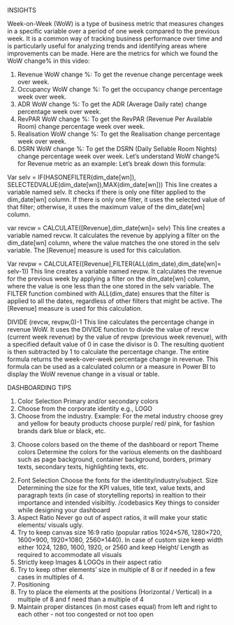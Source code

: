 INSIGHTS

Week-on-Week (WoW) is a type of business metric that measures changes in a specific variable 
over a period of one week compared to the previous week. It is a common way of tracking 
business performance over time and is particularly useful for analyzing trends and identifying 
areas where improvements can be made. 
Here are the metrics for which we found the WoW change% in this video: 
1. Revenue WoW change %: To get the revenue change percentage week over week. 
2. Occupancy WoW change %: To get the occupancy change percentage week over week. 
3. ADR WoW change %: To get the ADR (Average Daily rate) change percentage week over 
week. 
4. RevPAR WoW change %: To get the RevPAR (Revenue Per Available Room) change 
percentage week over week. 
5. Realisation WoW change %: To get the Realisation change percentage week over week. 
6. DSRN WoW change %: To get the DSRN (Daily Sellable Room Nights) change percentage 
week over week. 
Let’s understand WoW change% for Revenue metric as an example: 
Let’s break down this formula: 

Var selv = IF(HASONEFILTER(dim_date[wn]), SELECTEDVALUE(dim_date[wn]),MAX(dim_date[wn])) 
This line creates a variable named selv. It checks if there is only one filter applied to the 
dim_date[wn] column. If there is only one filter, it uses the selected value of that filter; 
otherwise, it uses the maximum value of the dim_date[wn] column.

var revcw = CALCULATE([Revenue],dim_date[wn]= selv) 
This line creates a variable named revcw. It calculates the revenue by applying a filter on the 
dim_date[wn] column, where the value matches the one stored in the selv variable. The 
[Revenue] measure is used for this calculation. 

Var revpw = CALCULATE([Revenue],FILTER(ALL(dim_date),dim_date[wn]= selv-1)) 
This line creates a variable named revpw. It calculates the revenue for the previous week by 
applying a filter on the dim_date[wn] column, where the value is one less than the one stored in 
the selv variable. The FILTER function combined with ALL(dim_date) ensures that the filter is 
applied to all the dates, regardless of other filters that might be active. The [Revenue] measure 
is used for this calculation. 

DIVIDE (revcw, revpw,0)-1 
This line calculates the percentage change in revenue WoW. It uses the DIVIDE function to divide 
the value of revcw (current week revenue) by the value of revpw (previous week revenue), with 
a specified default value of 0 in case the divisor is 0. The resulting quotient is then subtracted by 
1 to calculate the percentage change. 
The entire formula returns the week-over-week percentage change in revenue. This formula can 
be used as a calculated column or a measure in Power BI to display the WoW revenue change in 
a visual or table. 

DASHBOARDING TIPS

1. Color Selection
 Primary and/or secondary colors 
1. Choose from the corporate identity e.g., LOGO 
2. Choose from the industry. Example: For the metal industry choose grey and yellow 
for beauty products choose purple/ red/ pink, for fashion brands dark blue or black, etc.
 3) Choose colors based on the theme of the dashboard or report
 Theme colors 
Determine the colors for the various elements on the dashboard such as page 
background, container background, borders, primary texts, secondary texts, 
highlighting texts, etc. 
2. Font Selection
 Choose the fonts for the identity/industry/subject. 
Size 
Determining the size for the KPI values, title text, value texts, and paragraph texts (in 
case of storytelling reports) in realtion to their importance and intended visibiltiy.
/codebasics
 Key things to consider while designing your 
dashboard
 3. Aspect Ratio
 Never go out of aspect ratios, it will make your static elements/ visuals ugly. 
1. Try to keep canvas size 16:9 ratio (popular ratios 1024×576, 1280×720, 1600×900, 
1920×1080, 2560×1440). In case of custom size keep width either 1024, 1280, 1600, 
1920, or 2560 and keep Height/ Length as required to accommodate all visuals
 2. Strictly keep Images & LOGOs in their aspect ratio
 3. Try to keep other elements’ size in multiple of 8 or if needed in a few cases in 
multiples of 4.
 4.  Positioning
 1. Try to place the elements at the positions (Horizontal / Vertical) in a multiple 
of 8 and f need than a multiple of 4
 2. Maintain proper distances (in most cases equal) from left and right to each 
other - not too congested or not too open
